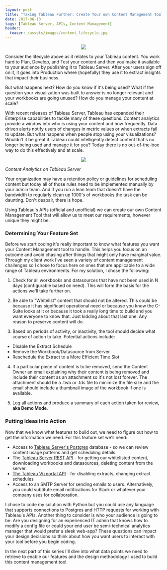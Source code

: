 ```yaml
---
layout: post
title: "Taking Tableau Further: Create Your own Content Management Tool, Part 1"
date: 2017-06-13
tags: [Tableau Server, APIs, Content Management]
header:
  teaser: /assets/images/content_lifecycle.jpg
---
```


<p align="center">
<img src="https://viziblydiffrnt.github.io/assets/images/content_lifecycle.jpg">
</p>

Consider the lifecycle above as it relates to your Tableau content. You work hard to Plan, Develop, and Test your content and then you make it available to your audience by publishing it to Tableau Server. After your users sign off on it, it goes into Production where (hopefully) they use it to extract insights that impact their business. 

But what happens next? How do you know if it's being used? What if the question your visualization was built to answer is no longer relevant and your workbooks are going unused? How do you manage your content at scale?

With recent releases of Tableau Server, Tableau has expanded their Enterprise capabilities to tackle many of these questions. Content analytics provide a window into who is using your content and how frequently. Data driven alerts notify users of changes in metric values or when extracts fail to update. But what happens when people stop using your visualizations? Wouldn't it be great if Tableau could intelligently detect content that's no longer being used and manage it for you? Today there is no out-of-the-box way to do this effectively and at scale.

<p align="center">
<img src="https://viziblydiffrnt.github.io/assets/images/content analytics.png">
</p>

*Content Analytics on Tableau Server*

Your organization may have a retention policy or guidelines for scheduling content but today all of those rules need to be implemented manually by your admin team. And if you run a lean team that doesn't have the bandwidth to regularly clean up 1000's of workbooks the task can be daunting. Don't despair, there is hope.

Using Tableau's APIs (official and unofficial) we can create our own Content Management Tool that will allow us to meet our requirements, however unique they might be.


### Determining Your Feature Set

Before we start coding it's really important to know what features you want your Content Management tool to handle. This helps you focus on an outcome and avoid chasing after things that might only have marginal value. Through my client work I've seen a variety of content management challenges so I chose to focus here on ones that are applicable to a wide range of Tableau environments. For my solution, I chose the following:

1) Check for all workbooks and datasources that have not been used in N days (configurable based on need). This will form the basis for the actions we'll take further on.

2) Be able to "Whitelist" content that should not be altered. This could be because it has significant operational need or because you know the C-Suite looks at it or because it took a really long time to build and you want everyone to know that. Just kidding about that last one. Any reason to preserve content will do. 

3) Based on periods of activity, or inactivity, the tool should decide what course of action to take. Potential actions include:

* Disable the Extract Schedule
* Remove the Workbook/Datasource from Server
* Reschedule the Extract to a More Efficient Time Slot

4) If a particular piece of content is to be removed, send the Content Owner an email explaining why their content is being removed and include their content as an attachment so it's not lost forever. The attachment should be a .twb or .tds file to minimize the file size and the email should include a thumbnail image of the workbook if one is available.

5) Log all actions and produce a summary of each action taken for review, **aka Demo Mode**.

### Putting Ideas into Action

Now that we know what features to build out, we need to figure out how to get the information we need. For this feature set we'll need:

* Access to [Tableau Server's Postgres](http://onlinehelp.tableau.com/current/server/en-us/data_dictionary.html) database - so we can review content usage patterns and get scheduling details.
* The [Tableau Server REST API](http://onlinehelp.tableau.com/current/api/rest_api/en-us/help.htm#REST/rest_api_ref.htm#API_Reference%3FTocPath%3DAPI%2520Reference%7C_____0) - for getting our whitelisted content, downloading workbooks and datasources, deleting content from the server.
* [The Tableau Vizportal API](https://viziblydiffrnt.github.io/blog/2017/01/26/documenting-tableau-vizportal-api) - for disabling extracts, changing extract schedules
* Access to an SMTP Server for sending emails to users. Alternatively, you could subtitute email notifications for Slack or whatever your company uses for collaboration.

I chose to code my solution with Python but you could use any language that supports connections to Postgres and HTTP requests for working with Tableau's APIs. Another thing to consider is who your audience is going to be. Are you designing for an experienced IT admin that knows how to modify a config file or could your end user be semi-technical analytics manager that would prefer a sleek web-app? These questions can impact your design decisions so think about how you want users to interact with your tool before you begin coding.

In the next part of this series I'll dive into what data points we need to retrieve to enable our features and the design methodology I used to build this content management tool. 